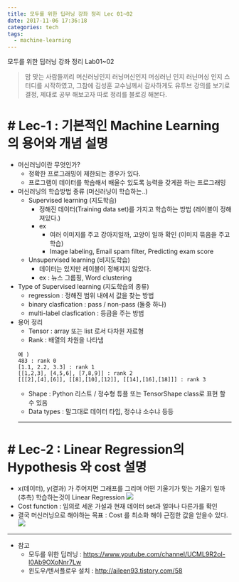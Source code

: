 ```yaml
---
title: 모두를 위한 딥러닝 강좌 정리 Lec 01~02
date: 2017-11-06 17:36:18
categories: tech
tags:
  - machine-learning
---
```

모두를 위한 딥러닝 강좌 정리 Lab01~02
<!-- more -->
> 맘 맞는 사람들끼리 머신러닝인지 러닝머신인지 머싱러닌 인지 러닌머싱 인지 스터디를 시작하였고, 그참에 김성훈 교수님께서 감사하게도 유투브 강의를 보기로 결정, 제대로 공부 해보고자 따로 정리를 블로깅 해본다.

# # Lec-1 : 기본적인 Machine Learning 의 용어와 개념 설명
- 머신러닝이란 무엇인가?
  - 정확한 프로그래밍이 제한되는 경우가 있다.
  - 프로그램이 데이터를 학습해서 배울수 있도록 능력을 갖게끔 하는 프로그래밍
- 머신러닝의 학습방법 종류 (머신러닝이 학습하는..)
  - Supervised learning (지도학습)
    - 정해진 데이터(Training data set)를 가지고 학습하는 방법 (레이블이 정해져있다.)
    - ex
      - 여러 이미지를 주고 강아지일까, 고양이 일까 확인 (이미지 묶음을 주고 학습)
      - Image labeling, Email spam filter, Predicting exam score
  - Unsupervised learning (비지도학습)
    - 데이터는 있지만 레이블이 정해지지 않았다. 
    - ex : 뉴스 그룹핑, Word clustering
- Type of Supervised learning (지도학습의 종류)
  - regression : 정해진 범위 내에서 값을 찾는 방법
  - binary clasfication : pass / non-pass (둘중 하나)
  - multi-label clasfication : 등급을 주는 방법
- 용어 정리
  - Tensor : array 또는 list 로서 다차원 자료형
  - Rank : 배열의 차원을 나타냄
  ```
  예 )
  483 : rank 0
  [1.1, 2.2, 3.3] : rank 1
  [[1,2,3], [4,5,6], [7,8,9]] : rank 2
  [[[2],[4],[6]], [[8],[10],[12]], [[14],[16],[18]]] : rank 3
  ```
  - Shape : Python 리스트 / 정수형 튜플 또는 TensorShape class로 표현 할 수 있음
  - Data types : 말그대로 데이터 타입, 정수냐 소수냐 등등
  ---
# # Lec-2 : Linear Regression의 Hypothesis 와 cost 설명
- x(데이터), y(결과) 가 주어지면 그래프를 그리며 어떤 기울기가 맞는 기울기 일까(추측) 학습하는것이 Linear Regression
![](Linear_Regression.png)
- Cost function : 임의로 세운 가설과 현재 데이터 set과 얼마나 다른가를 확인
- 결국 머신러닝으로 해야하는 목표 : Cost 를 최소화 해야 근접한 값을 얻을수 있다.
![](cost_function.png)

--- 
- 참고
  - 모두를 위한 딥러닝 : https://www.youtube.com/channel/UCML9R2ol-l0Ab9OXoNnr7Lw
  - 윈도우/텐서플로우 설치 : http://aileen93.tistory.com/58